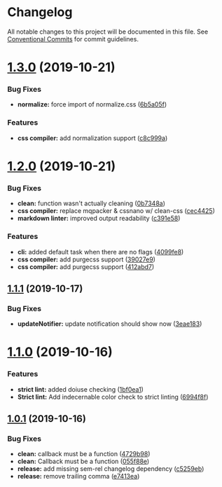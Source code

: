 # Changelog

All notable changes to this project will be documented in this file. See
[Conventional Commits](https://conventionalcommits.org) for commit guidelines.

# [1.3.0](https://github.com/cpetta/sandpaper/compare/v1.2.0...v1.3.0) (2019-10-21)


### Bug Fixes

* **normalize:** force import of normalize.css ([6b5a05f](https://github.com/cpetta/sandpaper/commit/6b5a05f0682c6a79ca9bfbad7104c36677f14adc))


### Features

* **css compiler:** add normalization support ([c8c999a](https://github.com/cpetta/sandpaper/commit/c8c999a06ffabe4e0bec5cddb5f85bb8755ae8bd))

# [1.2.0](https://github.com/cpetta/sandpaper/compare/v1.1.1...v1.2.0) (2019-10-21)


### Bug Fixes

* **clean:** function wasn't actually cleaning ([0b7348a](https://github.com/cpetta/sandpaper/commit/0b7348ae8d9c1895bcee331e9289e7a4e7ac0b6c))
* **css compiler:** replace mqpacker & cssnano w/ clean-css ([cec4425](https://github.com/cpetta/sandpaper/commit/cec4425721e5d5fbaa3001c1e7f00ece349eb934))
* **markdown linter:** improved output readability ([c391e58](https://github.com/cpetta/sandpaper/commit/c391e586c7e2572500608aad3794aef4d69a0718))


### Features

* **cli:** added default task when there are no flags ([4099fe8](https://github.com/cpetta/sandpaper/commit/4099fe8369dc07814c024cd47d4581cec8cc43de))
* **css compiler:** add purgecss support ([39027e9](https://github.com/cpetta/sandpaper/commit/39027e91d5db2758f26e2dc7feeb093a4f42a4a4))
* **css compiler:** add purgecss support ([412abd7](https://github.com/cpetta/sandpaper/commit/412abd78d4bc49573e552e64cb0962577dc2702f))

## [1.1.1](https://github.com/cpetta/sandpaper/compare/v1.1.0...v1.1.1) (2019-10-17)


### Bug Fixes

* **updateNotifier:** update notification should show now ([3eae183](https://github.com/cpetta/sandpaper/commit/3eae18356dac5fe6414178becdc166b02153d3ef))

# [1.1.0](https://github.com/cpetta/sandpaper/compare/v1.0.1...v1.1.0) (2019-10-16)


### Features

* **strict lint:** added doiuse checking ([1bf0ea1](https://github.com/cpetta/sandpaper/commit/1bf0ea17296ce8e40450407e1110a2c3627cb7c3))
* **Strict lint:** Add indecernable color check to strict linting ([6994f8f](https://github.com/cpetta/sandpaper/commit/6994f8f5e4fdf17fa4f8de7a82138b3178906ea5))

## [1.0.1](https://github.com/cpetta/sandpaper/compare/v1.0.0...v1.0.1) (2019-10-16)


### Bug Fixes

* **clean:** callback must be a function ([4729b98](https://github.com/cpetta/sandpaper/commit/4729b982e88606bf0dcbd54d8359f693be12f20e))
* **clean:** Callback must be a function ([055f88e](https://github.com/cpetta/sandpaper/commit/055f88ed7eccda6e669257e1cf66e23598a7c370))
* **release:** add missing sem-rel changelog dependency ([c5259eb](https://github.com/cpetta/sandpaper/commit/c5259ebeaf217fec69d56a238ee1aba50edc81d9))
* **release:** remove trailing comma ([e7413ea](https://github.com/cpetta/sandpaper/commit/e7413ea69e28b689ff2645f50a240fdb1a6ececb))

